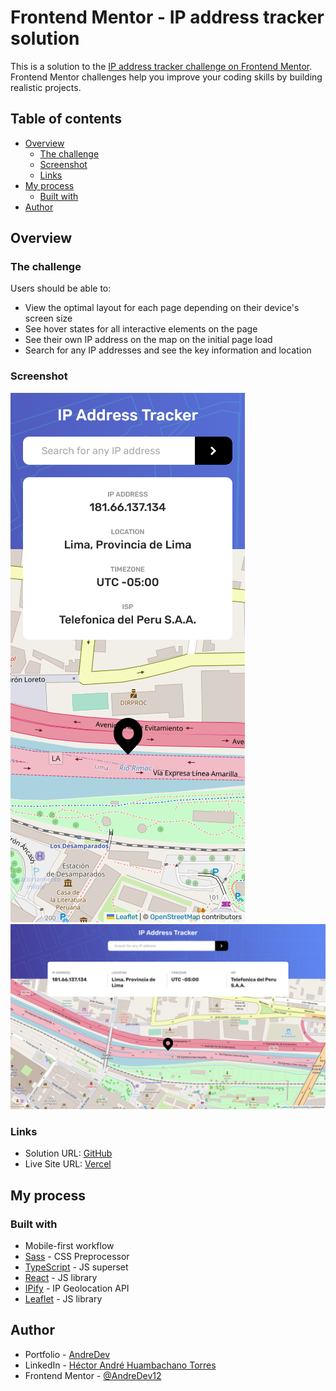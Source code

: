 # Frontend Mentor - IP address tracker solution

This is a solution to the [IP address tracker challenge on Frontend Mentor](https://www.frontendmentor.io/challenges/ip-address-tracker-I8-0yYAH0). Frontend Mentor challenges help you improve your coding skills by building realistic projects.

## Table of contents

- [Overview](#overview)
  - [The challenge](#the-challenge)
  - [Screenshot](#screenshot)
  - [Links](#links)
- [My process](#my-process)
  - [Built with](#built-with)
- [Author](#author)

## Overview

### The challenge

Users should be able to:

- View the optimal layout for each page depending on their device's screen size
- See hover states for all interactive elements on the page
- See their own IP address on the map on the initial page load
- Search for any IP addresses and see the key information and location

### Screenshot

![](./src/assets/images/ip-address-tracker-mobile.png)
![](./src/assets/images/ip-address-tracker-desktop.png)

### Links

- Solution URL: [GitHub](https://github.com/AndreDev12/ip-address-tracker)
- Live Site URL: [Vercel](https://ip-address-tracker-neon-psi.vercel.app/)

## My process

### Built with

- Mobile-first workflow
- [Sass](https://sass-lang.com/) - CSS Preprocessor
- [TypeScript](https://www.typescriptlang.org/) - JS superset
- [React](https://reactjs.org/) - JS library
- [IPify](https://geo.ipify.org/) - IP Geolocation API
- [Leaflet](https://leafletjs.com//) - JS library

## Author

- Portfolio - [AndreDev](https://andredev.vercel.app/)
- LinkedIn - [Héctor André Huambachano Torres](https://www.linkedin.com/in/h%C3%A9ctor-andr%C3%A9-huambachano-torres/)
- Frontend Mentor - [@AndreDev12](https://www.frontendmentor.io/profile/AndreDev12)
